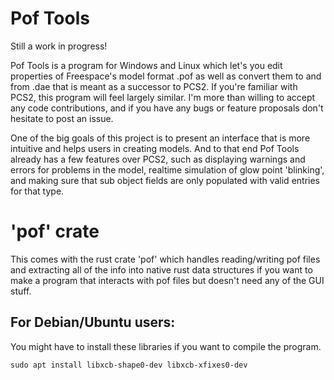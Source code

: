 # Pof Tools
Still a work in progress!

Pof Tools is a program for Windows and Linux which let's you edit properties of Freespace's model format .pof as well as convert them to and from .dae that is meant as a successor to PCS2. If you're familiar with PCS2, this program will feel largely similar.
I'm more than willing to accept any code contributions, and if you have any bugs or feature proposals don't hesitate to post an issue.

One of the big goals of this project is to present an interface that is more intuitive and helps users in creating models. And to that end Pof Tools already has a few features over PCS2, such as displaying warnings and errors for problems in the model, realtime simulation of glow point 'blinking', and making sure that sub object fields are only populated with valid entries for that type.

# 'pof' crate

This comes with the rust crate 'pof' which handles reading/writing pof files and extracting all of the info into native rust data structures if you want to make a program that interacts with pof files but doesn't need any of the GUI stuff.

## For Debian/Ubuntu users:

You might have to install these libraries if you want to compile the program.
```
sudo apt install libxcb-shape0-dev libxcb-xfixes0-dev
```
